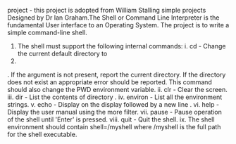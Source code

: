  project - this project is adopted from William Stalling simple projects Designed by Dr Ian Graham.The Shell or Command Line Interpreter is the fundamental User interface to an Operating System. The project is to write a simple command-line shell.
1. The shell must support the following internal commands:
i. cd <directory> - Change the current default directory to
 2.
<directory>. If the <directory> argument is not present, report the current directory. If the directory does not exist an appropriate error should be reported. This command should also change the PWD environment variable.
ii. clr - Clear the screen.
iii. dir <directory> - List the contents of directory <directory>. iv. environ - List all the environment strings.
v. echo <comment> - Display <comment> on the display followed by a new line .
vi. help - Display the user manual using the more filter.
vii. pause - Pause operation of the shell until 'Enter' is pressed. viii.
quit - Quit the shell.
ix. The shell environment should contain shell=<pathname>/myshell where
<pathname>/myshell is the full path for the shell executable.
